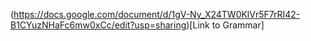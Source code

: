(https://docs.google.com/document/d/1gV-Ny_X24TW0KlVr5F7rRI42-B1CYuzNHaFc6mw0xCc/edit?usp=sharing)[Link to Grammar]
